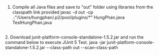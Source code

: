 1. Compile all Java files and save to "out" folder using libraries from the classpath link provided
javac -d out -cp .:"/Users/hungphan/.p2/pool/plugins/*" HungPhan.java TestHungPhan.java
<br>
2. Download junit-platform-console-standalone-1.5.2.jar and run the command below to execute JUnit 5 Test.
java -jar junit-platform-console-standalone-1.5.2.jar --class-path out --scan-class-path
